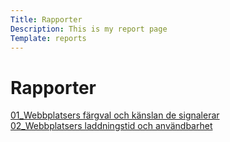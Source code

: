 ```yaml
---
Title: Rapporter
Description: This is my report page
Template: reports
---
```


Rapporter
==========================

<div class="box c-three">
<a href="%base_url%?analysis/01_colors"> 01_Webbplatsers färgval och känslan de signalerar</a>
</div>

<div class="box c-three">
<a href="%base_url%?analysis/02_load"> 02_Webbplatsers laddningstid och användbarhet</a>
</div>
